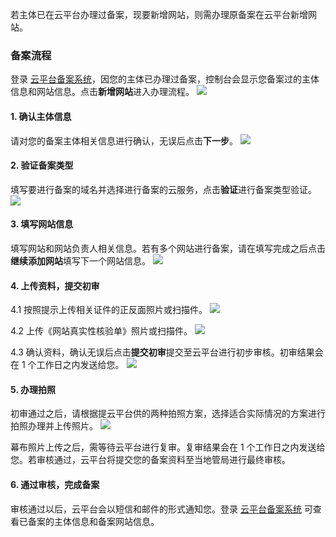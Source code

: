 
若主体已在云平台办理过备案，现要新增网站，则需办理原备案在云平台新增网站。

### 备案流程

登录 [云平台备案系统](/product/ba)，因您的主体已办理过备案，控制台会显示您备案过的主体信息和网站信息。点击**新增网站**进入办理流程。
![](http://imgcache.tcecqpoc.fsphere.cn/image/mc.qcloudimg.com/static/img/c5bb9d2d9bc54e1ba6ace57469a229d7/1.jpg)


#### 1. 确认主体信息

请对您的备案主体相关信息进行确认，无误后点击**下一步**。
![](http://imgcache.tcecqpoc.fsphere.cn/image/mc.qcloudimg.com/static/img/aad18b6b24ca1009deafd4853bfe431d/2.jpg)

#### 2. 验证备案类型

填写要进行备案的域名并选择进行备案的云服务，点击**验证**进行备案类型验证。
![](http://imgcache.tcecqpoc.fsphere.cn/image/mc.qcloudimg.com/static/img/3b28d954c050106f7358e2f127f9ea06/3.jpg)

#### 3. 填写网站信息
填写网站和网站负责人相关信息。若有多个网站进行备案，请在填写完成之后点击**继续添加网站**填写下一个网站信息。
![](http://imgcache.tcecqpoc.fsphere.cn/image/i.imgur.com/za5Hbas.jpg)

#### 4. 上传资料，提交初审

4.1 按照提示上传相关证件的正反面照片或扫描件。
![](http://imgcache.tcecqpoc.fsphere.cn/image/mc.qcloudimg.com/static/img/f0b8851fa0810c0ec43f82c6d28aed1f/buhuo.jpg)

4.2 上传《网站真实性核验单》照片或扫描件。
![](http://imgcache.tcecqpoc.fsphere.cn/image/mc.qcloudimg.com/static/img/9bf4fbc9db44b9495acdf5dd3baf67a6/buhuo2.jpg)

4.3 确认资料，确认无误后点击**提交初审**提交至云平台进行初步审核。初审结果会在 1 个工作日之内发送给您。
![](http://imgcache.tcecqpoc.fsphere.cn/image/i.imgur.com/WNPefYY.jpg)

#### 5. 办理拍照
初审通过之后，请根据提云平台供的两种拍照方案，选择适合实际情况的方案进行拍照办理并上传照片。
![](http://imgcache.tcecqpoc.fsphere.cn/image/mc.qcloudimg.com/static/img/f81b53b6a30adc01a16d9bd1b87eeaa2/7+%281%29.jpg)

幕布照片上传之后，需等待云平台进行复审。复审结果会在 1 个工作日之内发送给您。若审核通过，云平台将提交您的备案资料至当地管局进行最终审核。

#### 6. 通过审核，完成备案
审核通过以后，云平台会以短信和邮件的形式通知您。登录 [云平台备案系统](/product/ba) 可查看已备案的主体信息和备案网站信息。
